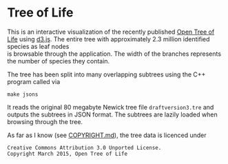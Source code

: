 
# Tree of Life

This is an interactive visualization of the recently published
[Open Tree of Life](http://www.opentreeoflife.org/) using [d3.js](http://d3js.org/).
The entire tree with approximately 2.3 million identified species as leaf nodes  
is browsable through the application.  The width of the branches represents the
number of species they contain.

The tree has been split into many overlapping subtrees using the C++ program
called via

    make jsons

It reads the original 80 megabyte Newick tree file `draftversion3.tre`
and outputs the subtrees in JSON format. The subtrees are lazily loaded when
browsing through the tree.

As far as I know (see [COPYRIGHT.md](COPYRIGHT.md)), the tree data is licenced under 

    Creative Commons Attribution 3.0 Unported License.
    Copyright March 2015, Open Tree of Life
